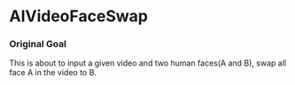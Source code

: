 # AIVideoFaceSwap
### Original Goal
This is about to input a given video and two human faces(A and B), swap all face A in the video to B.
